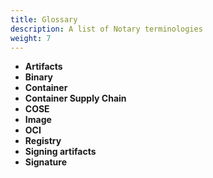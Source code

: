 ```yaml
---
title: Glossary
description: A list of Notary terminologies 
weight: 7
---
```


- **Artifacts** 
- **Binary** 
- **Container**
- **Container Supply Chain**
- **COSE**
- **Image**
- **OCI**
- **Registry**
- **Signing artifacts**
- **Signature**